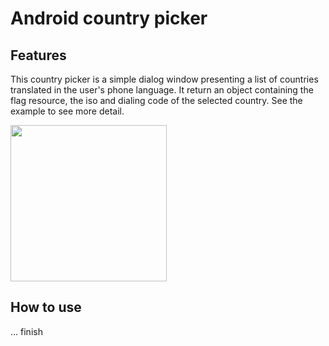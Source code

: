 Android country picker
====================

## Features
This country picker is a simple dialog window presenting a list of countries
translated in the user's phone language. It return an object containing the flag
resource, the iso and dialing code of the selected country.
See the example to see more detail.


<img src="" width="250">

## How to use

... finish
